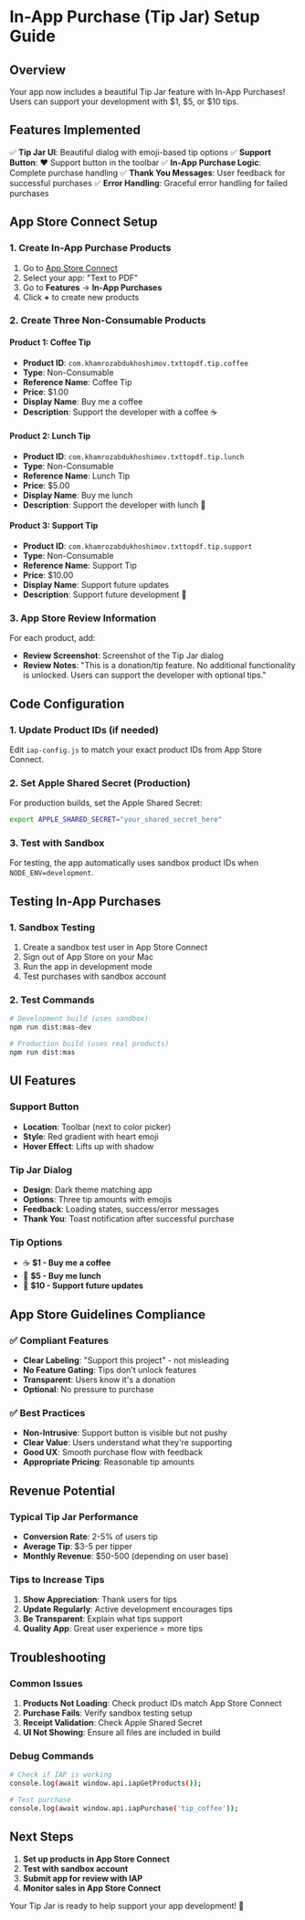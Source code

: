 # In-App Purchase (Tip Jar) Setup Guide

## Overview
Your app now includes a beautiful Tip Jar feature with In-App Purchases! Users can support your development with $1, $5, or $10 tips.

## Features Implemented
✅ **Tip Jar UI**: Beautiful dialog with emoji-based tip options
✅ **Support Button**: ❤️ Support button in the toolbar
✅ **In-App Purchase Logic**: Complete purchase handling
✅ **Thank You Messages**: User feedback for successful purchases
✅ **Error Handling**: Graceful error handling for failed purchases

## App Store Connect Setup

### 1. Create In-App Purchase Products
1. Go to [App Store Connect](https://appstoreconnect.apple.com)
2. Select your app: "Text to PDF"
3. Go to **Features** → **In-App Purchases**
4. Click **+** to create new products

### 2. Create Three Non-Consumable Products

#### Product 1: Coffee Tip
- **Product ID**: `com.khamrozabdukhoshimov.txttopdf.tip.coffee`
- **Type**: Non-Consumable
- **Reference Name**: Coffee Tip
- **Price**: $1.00
- **Display Name**: Buy me a coffee
- **Description**: Support the developer with a coffee ☕

#### Product 2: Lunch Tip
- **Product ID**: `com.khamrozabdukhoshimov.txttopdf.tip.lunch`
- **Type**: Non-Consumable
- **Reference Name**: Lunch Tip
- **Price**: $5.00
- **Display Name**: Buy me lunch
- **Description**: Support the developer with lunch 🍕

#### Product 3: Support Tip
- **Product ID**: `com.khamrozabdukhoshimov.txttopdf.tip.support`
- **Type**: Non-Consumable
- **Reference Name**: Support Tip
- **Price**: $10.00
- **Display Name**: Support future updates
- **Description**: Support future development 🚀

### 3. App Store Review Information
For each product, add:
- **Review Screenshot**: Screenshot of the Tip Jar dialog
- **Review Notes**: "This is a donation/tip feature. No additional functionality is unlocked. Users can support the developer with optional tips."

## Code Configuration

### 1. Update Product IDs (if needed)
Edit `iap-config.js` to match your exact product IDs from App Store Connect.

### 2. Set Apple Shared Secret (Production)
For production builds, set the Apple Shared Secret:
```bash
export APPLE_SHARED_SECRET="your_shared_secret_here"
```

### 3. Test with Sandbox
For testing, the app automatically uses sandbox product IDs when `NODE_ENV=development`.

## Testing In-App Purchases

### 1. Sandbox Testing
1. Create a sandbox test user in App Store Connect
2. Sign out of App Store on your Mac
3. Run the app in development mode
4. Test purchases with sandbox account

### 2. Test Commands
```bash
# Development build (uses sandbox)
npm run dist:mas-dev

# Production build (uses real products)
npm run dist:mas
```

## UI Features

### Support Button
- **Location**: Toolbar (next to color picker)
- **Style**: Red gradient with heart emoji
- **Hover Effect**: Lifts up with shadow

### Tip Jar Dialog
- **Design**: Dark theme matching app
- **Options**: Three tip amounts with emojis
- **Feedback**: Loading states, success/error messages
- **Thank You**: Toast notification after successful purchase

### Tip Options
- ☕ **$1 - Buy me a coffee**
- 🍕 **$5 - Buy me lunch**  
- 🚀 **$10 - Support future updates**

## App Store Guidelines Compliance

### ✅ Compliant Features
- **Clear Labeling**: "Support this project" - not misleading
- **No Feature Gating**: Tips don't unlock features
- **Transparent**: Users know it's a donation
- **Optional**: No pressure to purchase

### ✅ Best Practices
- **Non-Intrusive**: Support button is visible but not pushy
- **Clear Value**: Users understand what they're supporting
- **Good UX**: Smooth purchase flow with feedback
- **Appropriate Pricing**: Reasonable tip amounts

## Revenue Potential

### Typical Tip Jar Performance
- **Conversion Rate**: 2-5% of users tip
- **Average Tip**: $3-5 per tipper
- **Monthly Revenue**: $50-500 (depending on user base)

### Tips to Increase Tips
1. **Show Appreciation**: Thank users for tips
2. **Update Regularly**: Active development encourages tips
3. **Be Transparent**: Explain what tips support
4. **Quality App**: Great user experience = more tips

## Troubleshooting

### Common Issues
1. **Products Not Loading**: Check product IDs match App Store Connect
2. **Purchase Fails**: Verify sandbox testing setup
3. **Receipt Validation**: Check Apple Shared Secret
4. **UI Not Showing**: Ensure all files are included in build

### Debug Commands
```bash
# Check if IAP is working
console.log(await window.api.iapGetProducts());

# Test purchase
console.log(await window.api.iapPurchase('tip_coffee'));
```

## Next Steps

1. **Set up products in App Store Connect**
2. **Test with sandbox account**
3. **Submit app for review with IAP**
4. **Monitor sales in App Store Connect**

Your Tip Jar is ready to help support your app development! 🚀
